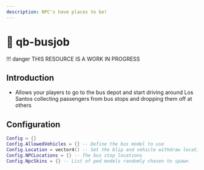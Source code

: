 ```yaml
---
description: NPC's have places to be!
---
```


# 🚌 qb-busjob

!!! danger
    THIS RESOURCE IS A WORK IN PROGRESS


## Introduction

* Allows your players to go to the bus depot and start driving around Los Santos collecting passengers from bus stops and dropping them off at others

## Configuration

```lua
Config = {}
Config.AllowedVehicles = {} -- Define the bus model to use
Config.Location = vector4() -- Set the blip and vehicle withdraw location
Config.NPCLocations = {} -- The bus stop locations
Config.NpcSkins = {} -- List of ped models randomly chosen to spawn
```
